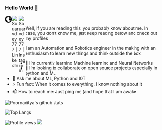 ### Hello World 👋

[<img align="left" alt="Souarvdey777" width="22px" src="https://raw.githubusercontent.com/iconic/open-iconic/master/svg/globe.svg" />][website]
[<img align="left" alt="Souarvdey777 | LinkedIn" width="22px" src="https://cdn.jsdelivr.net/npm/simple-icons@v3/icons/linkedin.svg" />][linkedin]
[<img align="left" alt="Souarvdey777 | Instagram" width="22px" src="https://cdn.jsdelivr.net/npm/simple-icons@v3/icons/instagram.svg" />][instagram] 
<br/>

Well, if you are reading this, you probably know about me. In case, you don't know me, just keep reading below and check out my profiles


I am an Automation and Robotics engineer in the making with an enthusiasm to learn new things and think outside the box

<!--
**poornaditya1/poornaditya1** is a ✨ _special_ ✨ repository because its `README.md` (this file) appears on your GitHub profile.

Here are some ideas to get you started:

- 🔭 I’m currently working on ...
- 🌱 I’m currently learning ...
- 👯 I’m looking to collaborate on ...
- 🤔 I’m looking for help with ...
- 💬 Ask me about ...
- 📫 How to reach me: ...
- 😄 Pronouns: ...
- ⚡ Fun fact: ...
-->

- 🌱 I’m currently learning Machine learning and Neural Networks
- 👯 I’m looking to collaborate on open source projects especially in python and ML
- 💬 Ask me about ML, Python and IOT
- ⚡ Fun fact: When it comes to everything, I know nothing about it
- 📫 How to reach me: Just ping me (and hope that I am awake 






![Poornaditya's github stats](https://github-readme-stats.vercel.app/api?username=poornaditya1&show_icons=true&theme=dracula)

![Top Langs](https://github-readme-stats.vercel.app/api/top-langs/?username=poornaditya1)



[website]: https://poornaditya1.github.io/
[instagram]: https://www.instagram.com/the_dystopic_utopian/
[linkedin]: https://www.linkedin.com/in/poornaditya/





![Profile views](https://gpvc.arturio.dev/poornaditya1)  <img src="https://img.shields.io/github/followers/poornaditya1?label=Follow" style=" float:left, margin-right:10px" />
